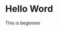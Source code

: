 <!DOCTYPE html>
<html>
<head>
    <meta charset='utf-8'>
    <meta http-equiv='X-UA-Compatible' content='IE=edge'>
    <title>Test Page</title>
</head>
<body>
    <h1>Hello Word</h1>
    <p>This is begenner</p>
</body>
</html>
